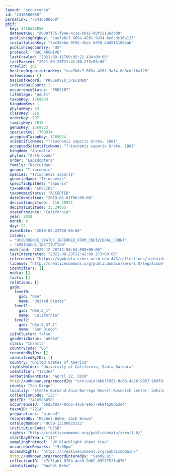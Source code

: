 ```yaml
---
layout: "occurrence"
id: "2416586058"
permalink: "/2416586058"
gbif:
  key: 2416586058
  datasetKey: "d6097f75-f99e-4c2a-b8a5-b0fc213ecbd0"
  publishingOrgKey: "cae7b6c7-669a-4261-9a34-6e8cdc16a125"
  installationKey: "4ec55ebe-9f92-45ec-b076-dd45f61003ab"
  publishingCountry: "US"
  protocol: "DWC_ARCHIVE"
  lastCrawled: "2021-09-11T09:05:22.434+00:00"
  lastParsed: "2021-09-23T21:42:00.273+00:00"
  crawlId: 161
  hostingOrganizationKey: "cae7b6c7-669a-4261-9a34-6e8cdc16a125"
  extensions: {}
  basisOfRecord: "PRESERVED_SPECIMEN"
  individualCount: 1
  occurrenceStatus: "PRESENT"
  lifeStage: "Adult"
  taxonKey: 1769934
  kingdomKey: 1
  phylumKey: 54
  classKey: 216
  orderKey: 797
  familyKey: 7015
  genusKey: 1769933
  speciesKey: 1769934
  acceptedTaxonKey: 1769934
  scientificName: "Triocnemis saporis Grote, 1881"
  acceptedScientificName: "Triocnemis saporis Grote, 1881"
  kingdom: "Animalia"
  phylum: "Arthropoda"
  order: "Lepidoptera"
  family: "Noctuidae"
  genus: "Triocnemis"
  species: "Triocnemis saporis"
  genericName: "Triocnemis"
  specificEpithet: "saporis"
  taxonRank: "SPECIES"
  taxonomicStatus: "ACCEPTED"
  dateIdentified: "2019-01-01T00:00:00"
  decimalLongitude: -116.38921
  decimalLatitude: 33.24065
  stateProvince: "California"
  year: 2019
  month: 4
  day: 22
  eventDate: "2019-04-22T00:00:00"
  issues:
  - "OCCURRENCE_STATUS_INFERRED_FROM_INDIVIDUAL_COUNT"
  - "AMBIGUOUS_INSTITUTION"
  modified: "2020-12-28T12:56:04.000+00:00"
  lastInterpreted: "2021-09-23T21:42:00.273+00:00"
  references: "https://symbiota.ccber.ucsb.edu:443/collections/individual/index.php?occid=135364"
  license: "http://creativecommons.org/publicdomain/zero/1.0/legalcode"
  identifiers: []
  media: []
  facts: []
  relations: []
  gadm:
    level0:
      gid: "USA"
      name: "United States"
    level1:
      gid: "USA.5_1"
      name: "California"
    level2:
      gid: "USA.5.37_1"
      name: "San Diego"
  isInCluster: false
  geodeticDatum: "WGS84"
  class: "Insecta"
  countryCode: "US"
  recordedByIDs: []
  identifiedByIDs: []
  country: "United States of America"
  rightsHolder: "University of California, Santa Barbara"
  identifier: "135364"
  verbatimEventDate: "April 22, 2019"
  http://unknown.org/recordId: "urn:uuid:bbd5f927-9c66-4a56-9957-969f620be3d4"
  county: "San Diego"
  locality: "Steele Burnand Anza-Borrego Desert Research center, behind building"
  collectionCode: "IZC"
  gbifID: "2416586058"
  occurrenceID: "bbd5f927-9c66-4a56-9957-969f620be3d4"
  taxonID: "7214"
  preparations: "pinned"
  recordedBy: "Rachel Behm; Zach Brown"
  catalogNumber: "UCSB-IZC00025212"
  institutionCode: "UCSB"
  rights: "http://creativecommons.org/publicdomain/zero/1.0/"
  startDayOfYear: "112"
  samplingProtocol: "UV blacklight sheet trap"
  occurrenceRemarks: "~9:00pm"
  accessRights: "https://creativecommons.org/publicdomain/"
  http://unknown.org/recordEnteredBy: "SandyCui"
  collectionID: "e7c51ab1-870b-4ee8-9d62-092875ffa870"
  identifiedBy: "Rachel Behm"
---
```

